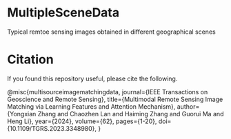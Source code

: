 # MultipleSceneData
 Typical remtoe sensing images obtained in different geographical scenes

# Citation
If you found this repository useful, please cite the following.

@misc{multisourceimagematchingdata,
      journal={IEEE Transactions on Geoscience and Remote Sensing}, 
      title={Multimodal Remote Sensing Image Matching via Learning Features and Attention Mechanism}, 
      author={Yongxian Zhang and Chaozhen Lan and Haiming Zhang and Guorui Ma and Heng Li},
      year={2024},
      volume={62},
      pages={1-20},
      doi={10.1109/TGRS.2023.3348980}, 
}
